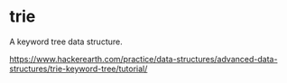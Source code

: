 # trie

A keyword tree data structure.

https://www.hackerearth.com/practice/data-structures/advanced-data-structures/trie-keyword-tree/tutorial/
